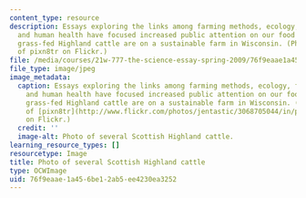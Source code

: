 ```yaml
---
content_type: resource
description: Essays exploring the links among farming methods, ecology, food quality
  and human health have focused increased public attention on our food supply. These
  grass-fed Highland cattle are on a sustainable farm in Wisconsin. (Photo courtesy
  of pixn8tr on Flickr.)
file: /media/courses/21w-777-the-science-essay-spring-2009/76f9eaae1a456be12ab5ee4230ea3252_21w-777s09.jpg
file_type: image/jpeg
image_metadata:
  caption: Essays exploring the links among farming methods, ecology, food quality
    and human health have focused increased public attention on our food supply. These
    grass-fed Highland cattle are on a sustainable farm in Wisconsin. (Photo courtesy
    of [pixn8tr](http://www.flickr.com/photos/jentastic/3068705044/in/photostream/)
    on Flickr.)
  credit: ''
  image-alt: Photo of several Scottish Highland cattle.
learning_resource_types: []
resourcetype: Image
title: Photo of several Scottish Highland cattle
type: OCWImage
uid: 76f9eaae-1a45-6be1-2ab5-ee4230ea3252
---
```

